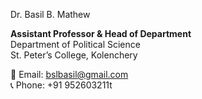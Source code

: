 Dr. Basil B. Mathew

**Assistant Professor & Head of Department**  
Department of Political Science  
St. Peter’s College, Kolenchery  

📧 Email: [bslbasil@gmail.com](mailto:bslbasil@gmail.com)  
📞 Phone: +91 952603211t  
